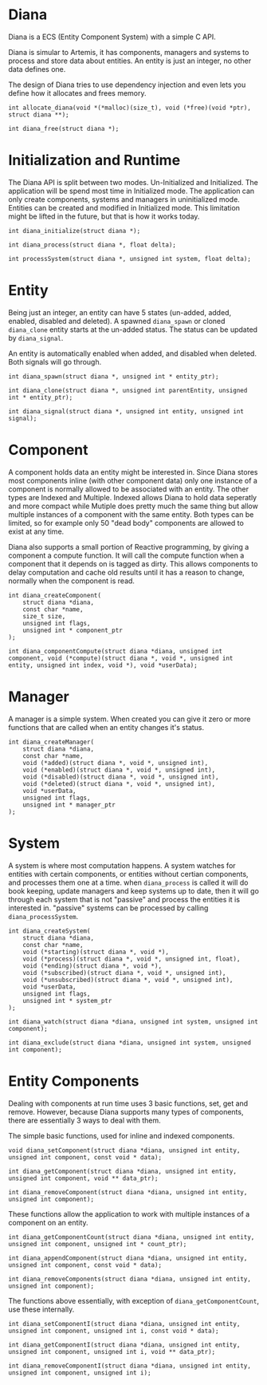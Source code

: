 Diana
=====

Diana is a ECS (Entity Component System) with a simple C API.

Diana is simular to Artemis, it has components, managers and systems to process and store data about entities. An entity is just an integer, no other data defines one.

The design of Diana tries to use dependency injection and even lets you define how it allocates and frees memory.

    int allocate_diana(void *(*malloc)(size_t), void (*free)(void *ptr), struct diana **);

    int diana_free(struct diana *);
    
Initialization and Runtime
==========================

The Diana API is split between two modes. Un-Initialized and Initialized. The application will be spend most time in Initialized mode. The application can only create components, systems and managers in uninitialized mode. Entities can be created and modified in Initialized mode. This limitation might be lifted in the future, but that is how it works today.

    int diana_initialize(struct diana *);

    int diana_process(struct diana *, float delta);
    
    int processSystem(struct diana *, unsigned int system, float delta);

Entity
======

Being just an integer, an entity can have 5 states (un-added, added, enabled, disabled and deleted). A spawned `diana_spawn` or cloned `diana_clone` entity starts at the un-added status. The status can be updated by `diana_signal`.

An entity is automatically enabled when added, and disabled when deleted. Both signals will go through.

    int diana_spawn(struct diana *, unsigned int * entity_ptr);
    
    int diana_clone(struct diana *, unsigned int parentEntity, unsigned int * entity_ptr);
    
    int diana_signal(struct diana *, unsigned int entity, unsigned int signal);

Component
=========

A component holds data an entity might be interested in. Since Diana stores most components inline (with other component data) only one instance of a component is normally allowed to be associated with an entity. The other types are Indexed and Multiple. Indexed allows Diana to hold data seperatly and more compact while Mutiple does pretty much the same thing but allow multiple instances of a component with the same entity. Both types can be limited, so for example only 50 "dead body" components are allowed to exist at any time.

Diana also supports a small portion of Reactive programming, by giving a component a compute function. It will call the compute function when a component that it depends on is tagged as dirty. This allows components to delay computation and cache old results until it has a reason to change, normally when the component is read.

    int diana_createComponent(
        struct diana *diana,
        const char *name,
        size_t size,
        unsigned int flags,
        unsigned int * component_ptr
    );

    int diana_componentCompute(struct diana *diana, unsigned int component, void (*compute)(struct diana *, void *, unsigned int entity, unsigned int index, void *), void *userData);

Manager
=======

A manager is a simple system. When created you can give it zero or more functions that are called when an entity changes it's status.

    int diana_createManager(
        struct diana *diana,
        const char *name,
        void (*added)(struct diana *, void *, unsigned int),
        void (*enabled)(struct diana *, void *, unsigned int),
        void (*disabled)(struct diana *, void *, unsigned int),
        void (*deleted)(struct diana *, void *, unsigned int),
        void *userData,
        unsigned int flags,
        unsigned int * manager_ptr
    );
    
System
======

A system is where most computation happens. A system watches for entities with certain components, or entities without certian components, and processes them one at a time. when `diana_process` is called it will do book keeping, update managers and keep systems up to date, then it will go through each system that is not "passive" and process the entities it is interested in. "passive" systems can be processed by calling `diana_processSystem`.

    int diana_createSystem(
        struct diana *diana,
        const char *name,
        void (*starting)(struct diana *, void *),
        void (*process)(struct diana *, void *, unsigned int, float),
        void (*ending)(struct diana *, void *),
        void (*subscribed)(struct diana *, void *, unsigned int),
        void (*unsubscribed)(struct diana *, void *, unsigned int),
        void *userData,
        unsigned int flags,
        unsigned int * system_ptr
    );

    int diana_watch(struct diana *diana, unsigned int system, unsigned int component);

    int diana_exclude(struct diana *diana, unsigned int system, unsigned int component);

Entity Components
=================

Dealing with components at run time uses 3 basic functions, set, get and remove. However, because Diana supports many types of components, there are essentially 3 ways to deal with them.

The simple basic functions, used for inline and indexed components.

    void diana_setComponent(struct diana *diana, unsigned int entity, unsigned int component, const void * data);

    int diana_getComponent(struct diana *diana, unsigned int entity, unsigned int component, void ** data_ptr);

    int diana_removeComponent(struct diana *diana, unsigned int entity, unsigned int component);

These functions allow the application to work with multiple instances of a component on an entity.

    int diana_getComponentCount(struct diana *diana, unsigned int entity, unsigned int component, unsigned int * count_ptr);

    int diana_appendComponent(struct diana *diana, unsigned int entity, unsigned int component, const void * data);

    int diana_removeComponents(struct diana *diana, unsigned int entity, unsigned int component);

The functions above essentially, with exception of `diana_getComponentCount`, use these internally.

    int diana_setComponentI(struct diana *diana, unsigned int entity, unsigned int component, unsigned int i, const void * data);

    int diana_getComponentI(struct diana *diana, unsigned int entity, unsigned int component, unsigned int i, void ** data_ptr);

    int diana_removeComponentI(struct diana *diana, unsigned int entity, unsigned int component, unsigned int i);
